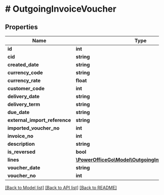 # # OutgoingInvoiceVoucher

## Properties

Name | Type | Description | Notes
------------ | ------------- | ------------- | -------------
**id** | **int** |  | [optional]
**cid** | **string** |  | [optional]
**created_date** | **string** |  | [optional]
**currency_code** | **string** |  | [optional]
**currency_rate** | **float** |  | [optional]
**customer_code** | **int** |  | [optional]
**delivery_date** | **string** |  | [optional]
**delivery_term** | **string** |  | [optional]
**due_date** | **string** |  | [optional]
**external_import_reference** | **string** |  | [optional]
**imported_voucher_no** | **int** |  | [optional]
**invoice_no** | **int** |  | [optional]
**description** | **string** |  | [optional]
**is_reversed** | **bool** |  | [optional]
**lines** | [**\PowerOfficeGo\Model\OutgoingInvoiceVoucherLine[]**](OutgoingInvoiceVoucherLine.md) |  | [optional]
**voucher_date** | **string** |  | [optional]
**voucher_no** | **int** |  | [optional]

[[Back to Model list]](../../README.md#models) [[Back to API list]](../../README.md#endpoints) [[Back to README]](../../README.md)
